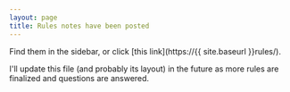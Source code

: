 ```yaml
---
layout: page
title: Rules notes have been posted
---
```


Find them in the sidebar, or click [this link](https://{{ site.baseurl }}rules/).

I'll update this file (and probably its layout) in the future as more rules are finalized and questions are answered.
